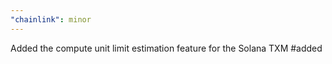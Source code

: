```yaml
---
"chainlink": minor
---
```


Added the compute unit limit estimation feature for the Solana TXM #added
